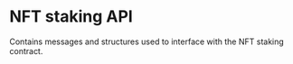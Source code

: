 NFT staking API
=======

Contains messages and structures used to interface with the NFT staking contract.
